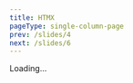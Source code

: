 ```yaml
---
title: HTMX
pageType: single-column-page
prev: /slides/4
next: /slides/6
---
```


<p
    hx-get="/partial/bullet-points/htmx/1"
    hx-trigger="load"
    hx-swap="outerHTML"
>Loading...</p>
